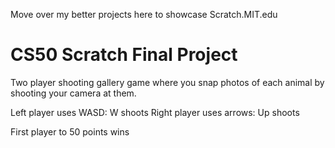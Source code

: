 Move over my better projects here to showcase Scratch.MIT.edu

# CS50 Scratch Final Project
Two player shooting gallery game where you snap photos of each animal by shooting your camera at them.  

Left player uses WASD: W shoots 
Right player uses arrows: Up shoots  

First player to 50 points wins
